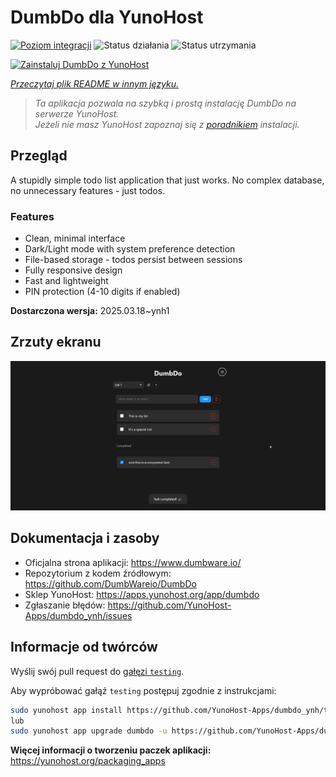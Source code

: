 <!--
To README zostało automatycznie wygenerowane przez <https://github.com/YunoHost/apps/tree/master/tools/readme_generator>
Nie powinno być ono edytowane ręcznie.
-->

# DumbDo dla YunoHost

[![Poziom integracji](https://apps.yunohost.org/badge/integration/dumbdo)](https://ci-apps.yunohost.org/ci/apps/dumbdo/)
![Status działania](https://apps.yunohost.org/badge/state/dumbdo)
![Status utrzymania](https://apps.yunohost.org/badge/maintained/dumbdo)

[![Zainstaluj DumbDo z YunoHost](https://install-app.yunohost.org/install-with-yunohost.svg)](https://install-app.yunohost.org/?app=dumbdo)

*[Przeczytaj plik README w innym języku.](./ALL_README.md)*

> *Ta aplikacja pozwala na szybką i prostą instalację DumbDo na serwerze YunoHost.*  
> *Jeżeli nie masz YunoHost zapoznaj się z [poradnikiem](https://yunohost.org/install) instalacji.*

## Przegląd

A stupidly simple todo list application that just works. No complex database, no unnecessary features - just todos.

### Features

- Clean, minimal interface
- Dark/Light mode with system preference detection
- File-based storage - todos persist between sessions
- Fully responsive design
- Fast and lightweight
- PIN protection (4-10 digits if enabled)


**Dostarczona wersja:** 2025.03.18~ynh1

## Zrzuty ekranu

![Zrzut ekranu z DumbDo](./doc/screenshots/screenshot.png)

## Dokumentacja i zasoby

- Oficjalna strona aplikacji: <https://www.dumbware.io/>
- Repozytorium z kodem źródłowym: <https://github.com/DumbWareio/DumbDo>
- Sklep YunoHost: <https://apps.yunohost.org/app/dumbdo>
- Zgłaszanie błędów: <https://github.com/YunoHost-Apps/dumbdo_ynh/issues>

## Informacje od twórców

Wyślij swój pull request do [gałęzi `testing`](https://github.com/YunoHost-Apps/dumbdo_ynh/tree/testing).

Aby wypróbować gałąź `testing` postępuj zgodnie z instrukcjami:

```bash
sudo yunohost app install https://github.com/YunoHost-Apps/dumbdo_ynh/tree/testing --debug
lub
sudo yunohost app upgrade dumbdo -u https://github.com/YunoHost-Apps/dumbdo_ynh/tree/testing --debug
```

**Więcej informacji o tworzeniu paczek aplikacji:** <https://yunohost.org/packaging_apps>
